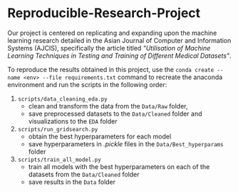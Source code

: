 # Reproducible-Research-Project
Our project is centered on replicating and expanding upon the machine learning research detailed in the Asian Journal of Computer and Information Systems (AJCIS), specifically the article titled *"Utilisation of Machine Learning Techniques in Testing and Training of Different Medical Datasets"*.

To reproduce the results obtained in this project, use the ```conda create --name <env> --file requirements.txt``` command to recreate the anaconda environment and run the scripts in the following order:
1. ```scripts/data_cleaning_eda.py```
   - clean and transform the data from the ```Data/Raw``` folder,
   - save preprocessed datasets to the ```Data/Cleaned``` folder and visualizations to the ```EDA``` folder
2. ```scripts/run_gridsearch.py```
   - obtain the best hyperparameters for each model
   - save hyperparameters in *.pickle* files in the ```Data/Best_hyperparams``` folder
3. ```scripts/train_all_model.py```
   - train all models with the best hyperparameters on each of the datasets from the ```Data/Cleaned``` folder
   - save results in the ```Data``` folder
